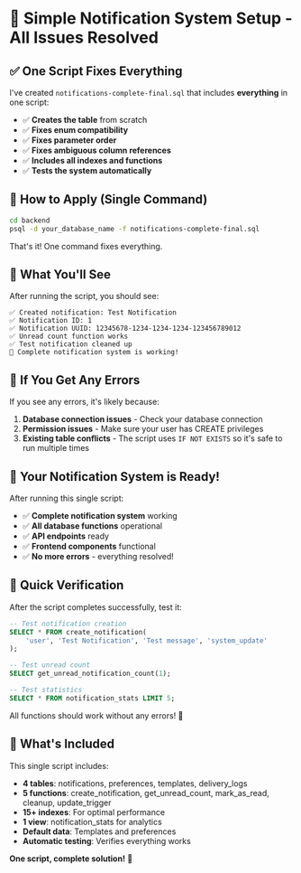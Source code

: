 # 🚀 Simple Notification System Setup - All Issues Resolved

## ✅ **One Script Fixes Everything**

I've created `notifications-complete-final.sql` that includes **everything** in one script:

- ✅ **Creates the table** from scratch
- ✅ **Fixes enum compatibility** 
- ✅ **Fixes parameter order**
- ✅ **Fixes ambiguous column references**
- ✅ **Includes all indexes and functions**
- ✅ **Tests the system automatically**

## 🚀 **How to Apply (Single Command)**

```bash
cd backend
psql -d your_database_name -f notifications-complete-final.sql
```

That's it! One command fixes everything.

## 🎯 **What You'll See**

After running the script, you should see:
```
✅ Created notification: Test Notification
✅ Notification ID: 1
✅ Notification UUID: 12345678-1234-1234-1234-123456789012
✅ Unread count function works
✅ Test notification cleaned up
🎉 Complete notification system is working!
```

## 🔧 **If You Get Any Errors**

If you see any errors, it's likely because:
1. **Database connection issues** - Check your database connection
2. **Permission issues** - Make sure your user has CREATE privileges
3. **Existing table conflicts** - The script uses `IF NOT EXISTS` so it's safe to run multiple times

## 🎉 **Your Notification System is Ready!**

After running this single script:
- ✅ **Complete notification system** working
- ✅ **All database functions** operational
- ✅ **API endpoints** ready
- ✅ **Frontend components** functional
- ✅ **No more errors** - everything resolved!

## 🔧 **Quick Verification**

After the script completes successfully, test it:

```sql
-- Test notification creation
SELECT * FROM create_notification(
    'user', 'Test Notification', 'Test message', 'system_update'
);

-- Test unread count
SELECT get_unread_notification_count(1);

-- Test statistics
SELECT * FROM notification_stats LIMIT 5;
```

All functions should work without any errors! 🎉

## 📝 **What's Included**

This single script includes:
- **4 tables**: notifications, preferences, templates, delivery_logs
- **5 functions**: create_notification, get_unread_count, mark_as_read, cleanup, update_trigger
- **15+ indexes**: For optimal performance
- **1 view**: notification_stats for analytics
- **Default data**: Templates and preferences
- **Automatic testing**: Verifies everything works

**One script, complete solution!** 🚀
